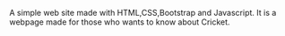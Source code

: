 A simple web site made with HTML,CSS,Bootstrap and Javascript.
It is a webpage made for those who wants to know about Cricket.
